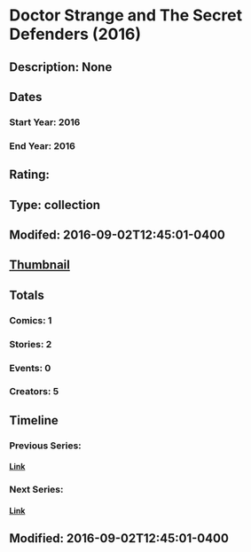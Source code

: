 # Doctor Strange and The Secret Defenders (2016)
## Description: None
## Dates
### Start Year: 2016
### End Year: 2016
## Rating: 
## Type: collection
## Modifed: 2016-09-02T12:45:01-0400
## [Thumbnail](http://i.annihil.us/u/prod/marvel/i/mg/b/40/image_not_available.jpg)
## Totals
### Comics: 1
### Stories: 2
### Events: 0
### Creators: 5
## Timeline
### Previous Series: 
#### [Link]()
### Next Series: 
#### [Link]()
## Modified: 2016-09-02T12:45:01-0400